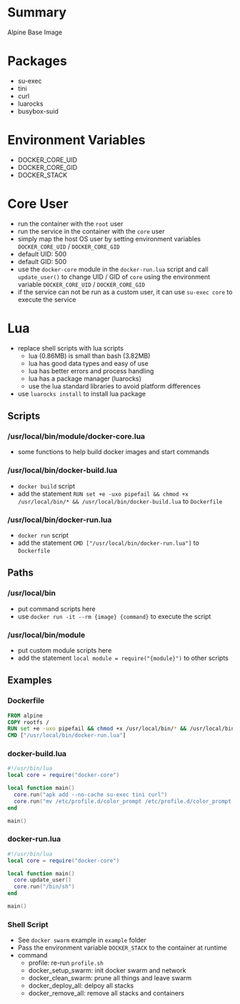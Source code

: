 # Summary

Alpine Base Image

# Packages

- su-exec
- tini
- curl
- luarocks
- busybox-suid

# Environment Variables

- DOCKER_CORE_UID
- DOCKER_CORE_GID
- DOCKER_STACK

# Core User

- run the container with the `root` user
- run the service in the container with the `core` user
- simply map the host OS user by setting environment variables `DOCKER_CORE_UID` / `DOCKER_CORE_GID`
- default UID: 500
- default GID: 500
- use the `docker-core` module in the `docker-run.lua` script and call `update_user()` to change UID / GID of `core` using the environment variable `DOCKER_CORE_UID` / `DOCKER_CORE_GID`
- if the service can not be run as a custom user, it can use `su-exec core` to execute the service

# Lua

- replace shell scripts with lua scripts
  - lua (0.86MB) is small than bash (3.82MB)
  - lua has good data types and easy of use
  - lua has better errors and process handling
  - lua has a package manager (luarocks)
  - use the lua standard libraries to avoid platform differences
- use `luarocks install` to install lua package

## Scripts

### /usr/local/bin/module/docker-core.lua

- some functions to help build docker images and start commands

### /usr/local/bin/docker-build.lua

- `docker build` script
- add the statement `RUN set +e -uxo pipefail && chmod +x /usr/local/bin/* && /usr/local/bin/docker-build.lua` to `Dockerfile`

### /usr/local/bin/docker-run.lua

- `docker run` script
- add the statement `CMD ["/usr/local/bin/docker-run.lua"]` to `Dockerfile`

## Paths

### /usr/local/bin

- put command scripts here
- use `docker run -it --rm {image} {command}` to execute the script

### /usr/local/bin/module

- put custom module scripts here
- add the statement `local module = require("{module}")` to other scripts

## Examples

### Dockerfile

```dockerfile
FROM alpine
COPY rootfs /
RUN set +e -uxo pipefail && chmod +x /usr/local/bin/* && /usr/local/bin/docker-build.lua
CMD ["/usr/local/bin/docker-run.lua"]
```

### docker-build.lua

```lua
#!/usr/bin/lua
local core = require("docker-core")

local function main()
  core.run("apk add --no-cache su-exec tini curl")
  core.run("mv /etc/profile.d/color_prompt /etc/profile.d/color_prompt.sh")
end

main()
```

### docker-run.lua

```lua
#!/usr/bin/lua
local core = require("docker-core")

local function main()
  core.update_user()
  core.run("/bin/sh")
end

main()
```

### Shell Script

- See `docker swarm` example in `example` folder
- Pass the environment variable `DOCKER_STACK` to the container at runtime
- command
  - profile: re-run `profile.sh`
  - docker_setup_swarm: init docker swarm and network
  - docker_clean_swarm: prune all things and leave swarm
  - docker_deploy_all: delpoy all stacks
  - docker_remove_all: remove all stacks and containers
